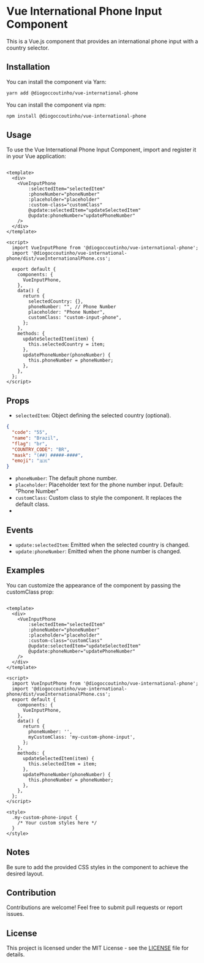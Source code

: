 # Vue International Phone Input Component

This is a Vue.js component that provides an international phone input with a country selector.

## Installation

You can install the component via Yarn:

```bash
yarn add @diogoccoutinho/vue-international-phone
```

You can install the component via npm:

```bash
npm install @diogoccoutinho/vue-international-phone
```


## Usage
To use the Vue International Phone Input Component, import and register it in your Vue application:

```vue

<template>
  <div>
    <VueInputPhone
        :selectedItem="selectedItem"
        :phoneNumber="phoneNumber"
        :placeholder="placeholder"
        :custom-class="customClass"
        @update:selectedItem="updateSelectedItem"
        @update:phoneNumber="updatePhoneNumber"
    />
  </div>
</template>

<script>
  import VueInputPhone from '@diogoccoutinho/vue-international-phone';
  import '@diogoccoutinho/vue-international-phone/dist/vueInternationalPhone.css';

  export default {
    components: {
      VueInputPhone,
    },
    data() {
      return {
        selectedCountry: {},
        phoneNumber: "", // Phone Number
        placeholder: "Phone Number",
        customClass: "custom-input-phone",
      };
    },
    methods: {
      updateSelectedItem(item) {
        this.selectedCountry = item;
      },
      updatePhoneNumber(phoneNumber) {
        this.phoneNumber = phoneNumber;
      },
    },
  };
</script>
```

## Props

- `selectedItem`: Object defining the selected country (optional).
```json
{
  "code": "55",
  "name": "Brazil",
  "flag": "br",
  "COUNTRY_CODE": "BR",
  "mask": "(##) #####-####",
  "emoji": "🇧🇷"
}
```

- `phoneNumber`: The default phone number.
- `placeholder`: Placeholder text for the phone number input. Default: "Phone Number"
- `customClass`: Custom class to style the component. It replaces the default class.
- 
## Events
- `update:selectedItem`: Emitted when the selected country is changed.
- `update:phoneNumber`: Emitted when the phone number is changed.
 
## Examples
You can customize the appearance of the component by passing the customClass prop:

```vue

<template>
  <div>
    <VueInputPhone
        :selectedItem="selectedItem"
        :phoneNumber="phoneNumber"
        :placeholder="placeholder"
        :custom-class="customClass"
        @update:selectedItem="updateSelectedItem"
        @update:phoneNumber="updatePhoneNumber"
    />
  </div>
</template>

<script>
  import VueInputPhone from '@diogoccoutinho/vue-international-phone';
  import '@diogoccoutinho/vue-international-phone/dist/vueInternationalPhone.css';
  export default {
    components: {
      VueInputPhone,
    },
    data() {
      return {
        phoneNumber: '',
        myCustomClass: 'my-custom-phone-input',
      };
    },
    methods: {
      updateSelectedItem(item) {
        this.selectedItem = item;
      },
      updatePhoneNumber(phoneNumber) {
        this.phoneNumber = phoneNumber;
      },
    },
  };
</script>

<style>
  .my-custom-phone-input {
    /* Your custom styles here */
  }
</style>
```

## Notes
Be sure to add the provided CSS styles in the component to achieve the desired layout.

## Contribution
Contributions are welcome! Feel free to submit pull requests or report issues.

## License

This project is licensed under the MIT License - see the [LICENSE](https://opensource.org/licenses/MIT) file for details.

